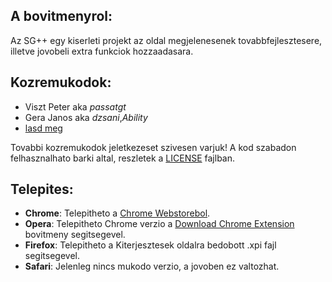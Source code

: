 ## A bovitmenyrol:
Az SG++ egy kiserleti projekt az oldal megjelenesenek tovabbfejlesztesere, illetve jovobeli extra funkciok hozzaadasara.

## Kozremukodok:
	
* Viszt Peter aka _passatgt_
* Gera Janos aka _dzsani_,_Ability_
* [lasd meg](https://github.com/dzsani/sgplusplus/graphs/contributors)

Tovabbi kozremukodok jeletkezeset szivesen varjuk! A kod szabadon felhasznalhato barki altal, reszletek a [LICENSE](/dzsani/sgplusplus) fajlban.

## Telepites:

* **Chrome**: Telepitheto a [Chrome Webstorebol](https://chrome.google.com/webstore/detail/hopjciplochnbaaeidhcaebhdomdcdia/).
* **Opera**: Telepitheto Chrome verzio a [Download Chrome Extension](https://addons.opera.com/hu/extensions/details/download-chrome-extension-9/?display=en) bovitmeny segitsegevel.
* **Firefox**: Telepitheto a Kiterjesztesek oldalra bedobott .xpi fajl segitsegevel.
* **Safari**: Jelenleg nincs mukodo verzio, a jovoben ez valtozhat.